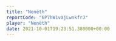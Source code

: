 ```yaml
---
title: "Nenëth"
reportCode: "6P7hW1vajLwnkfrJ"
player: "Nenëth"
date: 2021-10-01T19:23:51.380000+00:00
---
```

